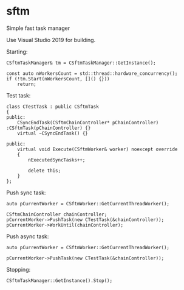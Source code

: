 # sftm
Simple fast task manager

Use Visual Studio 2019 for building.

Starting:
```
CSftmTaskManager& tm = CSftmTaskManager::GetInstance();

const auto nWorkersCount = std::thread::hardware_concurrency();
if (!tm.Start(nWorkersCount, []() {}))
    return;
```
Test task:
```
class CTestTask : public CSftmTask
{
public:
    CSyncEndTask(CSftmChainController* pChainController) :CSftmTask(pChainController) {}
    virtual ~CSyncEndTask() {}

public:
    virtual void Execute(CSftmWorker& worker) noexcept override
    {
        nExecutedSyncTasks++;

        delete this;
    }
};
```
Push sync task:
```
auto pCurrentWorker = CSftmWorker::GetCurrentThreadWorker();

CSftmChainController chainController;
pCurrentWorker->PushTask(new CTestTask(&chainController));
pCurrentWorker->WorkUntil(chainController);
```
Push async task:
```
auto pCurrentWorker = CSftmWorker::GetCurrentThreadWorker();

pCurrentWorker->PushTask(new CTestTask(&chainController));
```
Stopping:
```
CSftmTaskManager::GetInstance().Stop();
```
